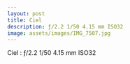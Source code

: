```yaml
---
layout: post
title: Ciel
description: ƒ/2.2 1/50 4.15 mm ISO32
image: assets/images/IMG_7507.jpg
---
```

Ciel : ƒ/2.2 1/50 4.15 mm ISO32
